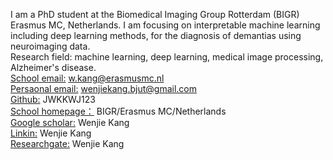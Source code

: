 I am a PhD student at the Biomedical Imaging Group Rotterdam (BIGR) Erasmus MC, Netherlands. I am focusing on interpretable machine learning including deep learning methods, for the diagnosis of demantias using neuroimaging data.  
Research field: machine learning, deep learning, medical image processing, Alzheimer's disease.  
[School email:](mailto:%20w.kang@erasmusmc.nl) w.kang@erasmusmc.nl  
[Persaonal email:](mailto:%20wenjiekang.bjut@gmail.com) wenjiekang.bjut@gmail.com  
[Github:](https://github.com/JWKKWJ123) JWKKWJ123  
[School homepage：](https://radiology.gitlab.io/general/bigr-website-dev/member/wenjie/) BIGR/Erasmus MC/Netherlands  
[Google scholar:](https://scholar.google.nl/citations?user=PjLLcq0AAAAJ&hl=zh-CN) Wenjie Kang  
[Linkin:](https://www.linkedin.com/in/wenjie-kang-236731253/?locale=en_US) Wenjie Kang  
[Researchgate:](https://www.researchgate.net/profile/Wenjie-Kang-3) Wenjie Kang  
